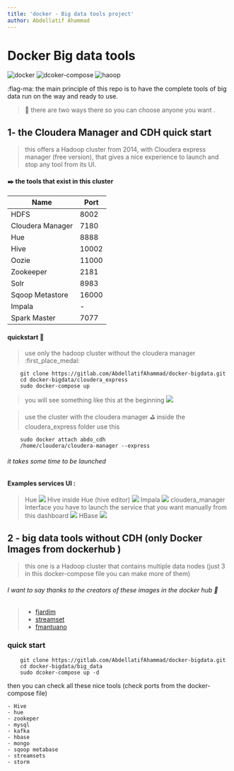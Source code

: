 ```yaml
---
title: 'docker - Big data tools project'
author: Abdellatif Ahammad
---
```


Docker Big data tools
===
![docker](https://img.shields.io/badge/docker-19.03.6-blue)
![dcoker-compose](https://img.shields.io/badge/docker--compose-1.17.1-orange)
![haoop](https://img.shields.io/badge/hadoop-%20-brightgreen)

:flag-ma:  the main principle of this repo is to have the complete tools of big data run on the way and ready to use. 
> :balloon: there are two ways there so you can choose anyone you want .

## 1- the Cloudera Manager and CDH quick start
> this offers a Hadoop cluster from 2014, with Cloudera express manager (free version), that gives a nice experience to launch and stop any tool from its UI.
 
 
#### :black_nib: the tools that exist in this cluster  


| Name             | Port  |
| ---------------- | ----- |
| HDFS             | 8002  |
| Cloudera Manager | 7180  |
| Hue              | 8888  |
| Hive             | 10002 |
| Oozie            | 11000 |
| Zookeeper        | 2181  |
| Solr             | 8983  |
| Sqoop Metastore  | 16000 |
| Impala           |   -   |
| Spark Master     | 7077  |

#### quickstart :100: 
>  use only the  hadoop cluster without the cloudera manager :first_place_medal: 
```bash=
    git clone https://gitlab.com/AbdellatifAhammad/docker-bigdata.git
    cd docker-bigdata/cloudera_express
    sudo docker-compose up
```
> you will see something like this at the beginning
> ![](https://i.imgur.com/GvH33De.png)




>  use  the cluster with the cloudera manager :golf: 
>  inside the cloudera_express folder use this 
```bash=
    sudo docker attach abdo_cdh
    /home/cloudera/cloudera-manager --express
```
###### it  takes some time to be launched

#### Examples services UI  : 
> Hue
 ![](https://i.imgur.com/xMGl0gh.jpg)
> Hive inside Hue (hive editor)
![](https://i.imgur.com/RLZ0nEb.jpg)
>Impala
![](https://i.imgur.com/eUr5mI3.jpg)
>cloudera_manager Interface
> you have to launch the service that you want manually from this dashboard
![](https://i.imgur.com/5v6WFZc.jpg)
>HBase
![](https://i.imgur.com/DeM3YZc.jpg)

## 2 - big data tools without  CDH (only Docker Images from dockerhub ) 

> this one is a Hadoop cluster that contains multiple data nodes (just 3 in this docker-compose file you can make more of them)

###### I want to say thanks to the creators of these images in the docker hub :call_me_hand: 
>  - [fjardim](https://hub.docker.com/u/fjardim)
>  - [streamset](https://hub.docker.com/r/streamsets/datacollector) 
>  - [fmantuano](https://hub.docker.com/r/fmantuano/apache-storm)



### quick start

```bash=
    git clone https://gitlab.com/AbdellatifAhammad/docker-bigdata.git
    cd docker-bigdata/big_data
    sudo dcoker-compose up -d
```
then you can check all these nice  tools (check ports from the docker-compose file)
    
    - Hive
    - hue
    - zookeper
    - mysql
    - kafka
    - hbase
    - mongo
    - sqoop metabase
    - streamsets
    - storm
    
    





